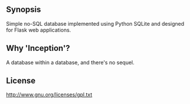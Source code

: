 ## Synopsis

Simple no-SQL database implemented using Python SQLite and designed for Flask web applications.

## Why 'Inception'?

A database within a database, and there's no sequel.

## License

http://www.gnu.org/licenses/gpl.txt